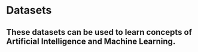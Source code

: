 # Datasets
## These datasets can be used to learn concepts of Artificial Intelligence and Machine Learning.
